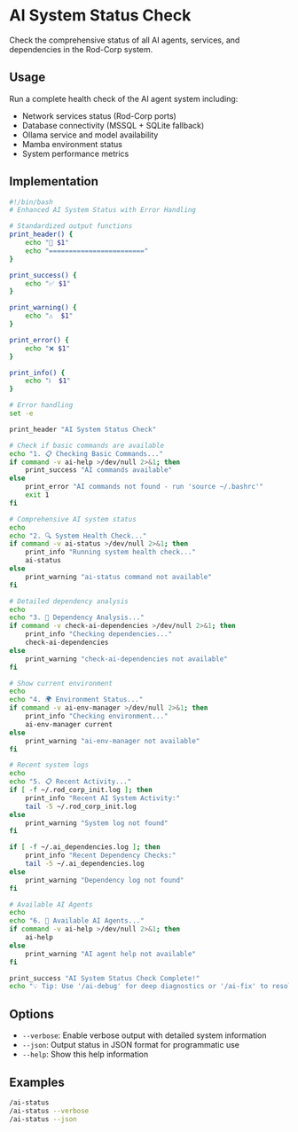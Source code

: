 # AI System Status Check

Check the comprehensive status of all AI agents, services, and dependencies in the Rod-Corp system.

## Usage
Run a complete health check of the AI agent system including:
- Network services status (Rod-Corp ports)
- Database connectivity (MSSQL + SQLite fallback)
- Ollama service and model availability
- Mamba environment status
- System performance metrics

## Implementation
```bash
#!/bin/bash
# Enhanced AI System Status with Error Handling

# Standardized output functions
print_header() {
    echo "🚀 $1"
    echo "========================"
}

print_success() {
    echo "✅ $1"
}

print_warning() {
    echo "⚠️  $1"
}

print_error() {
    echo "❌ $1"
}

print_info() {
    echo "ℹ️  $1"
}

# Error handling
set -e

print_header "AI System Status Check"

# Check if basic commands are available
echo "1. 📋 Checking Basic Commands..."
if command -v ai-help >/dev/null 2>&1; then
    print_success "AI commands available"
else
    print_error "AI commands not found - run 'source ~/.bashrc'"
    exit 1
fi

# Comprehensive AI system status
echo
echo "2. 🔍 System Health Check..."
if command -v ai-status >/dev/null 2>&1; then
    print_info "Running system health check..."
    ai-status
else
    print_warning "ai-status command not available"
fi

# Detailed dependency analysis
echo
echo "3. 🧪 Dependency Analysis..."
if command -v check-ai-dependencies >/dev/null 2>&1; then
    print_info "Checking dependencies..."
    check-ai-dependencies
else
    print_warning "check-ai-dependencies not available"
fi

# Show current environment
echo
echo "4. 🌍 Environment Status..."
if command -v ai-env-manager >/dev/null 2>&1; then
    print_info "Checking environment..."
    ai-env-manager current
else
    print_warning "ai-env-manager not available"
fi

# Recent system logs
echo
echo "5. 📋 Recent Activity..."
if [ -f ~/.rod_corp_init.log ]; then
    print_info "Recent AI System Activity:"
    tail -5 ~/.rod_corp_init.log
else
    print_warning "System log not found"
fi

if [ -f ~/.ai_dependencies.log ]; then
    print_info "Recent Dependency Checks:"
    tail -5 ~/.ai_dependencies.log
else
    print_warning "Dependency log not found"
fi

# Available AI Agents
echo
echo "6. 🤖 Available AI Agents..."
if command -v ai-help >/dev/null 2>&1; then
    ai-help
else
    print_warning "AI agent help not available"
fi

print_success "AI System Status Check Complete!"
echo "💡 Tip: Use '/ai-debug' for deep diagnostics or '/ai-fix' to resolve issues"
```

## Options
- `--verbose`: Enable verbose output with detailed system information
- `--json`: Output status in JSON format for programmatic use
- `--help`: Show this help information

## Examples
```bash
/ai-status
/ai-status --verbose
/ai-status --json
```